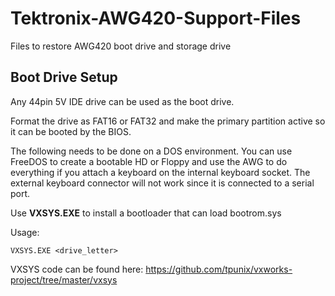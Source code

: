 # Tektronix-AWG420-Support-Files
Files to restore AWG420 boot drive and storage drive

## Boot Drive Setup
Any 44pin 5V IDE drive can be used as the boot drive.

Format the drive as FAT16 or FAT32 and make the primary partition active so it can be booted by the BIOS.

The following needs to be done on a DOS environment.  You can use FreeDOS to create a bootable HD or Floppy and use the AWG to do everything if you attach a keyboard on the internal keyboard socket.  The external keyboard connector will not work since it is connected to a serial port.

Use **VXSYS.EXE** to install a bootloader that can load bootrom.sys

Usage:
```
VXSYS.EXE <drive_letter>
```

VXSYS code can be found here: https://github.com/tpunix/vxworks-project/tree/master/vxsys
